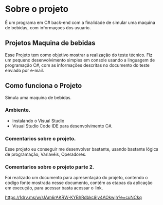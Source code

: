
# Sobre o projeto

É um programa em C# back-end com a finalidade de simular uma maquina de bebidas, com informaçoes dos usuario.

## Projetos Maquina de bebidas

Esse Projeto tem como objetivo mostrar a realização do teste técnico. Fiz um pequeno desenvolvimento simples em console usando a linguagem de programação C#, com as informações descritas no documento do teste enviado por e-mail.

## Como funciona o Projeto

Simula uma maquina de bebidas.

### Ambiente.

- Instalando o Visual Studio
- Visual Studio Code  IDE para desenvolvimento C#.



### Comentarios sobre o projeto.

Esse projeto eu conseguir me desenvolver bastante, usando bastante lógica de programação, Variavéis, Operadores.

### Comentarios sobre o projeto parte 2.
Foi realizado um documento para apresentação do projeto, contendo o código fonte mostrada nesse documento, contém as etapas da aplicação em execução, para acessar basta acessar o link.

 https://1drv.ms/w/s!Am6rAKRW-KYBhRdbkc9iy4AOkwjh?e=cuNCkq

